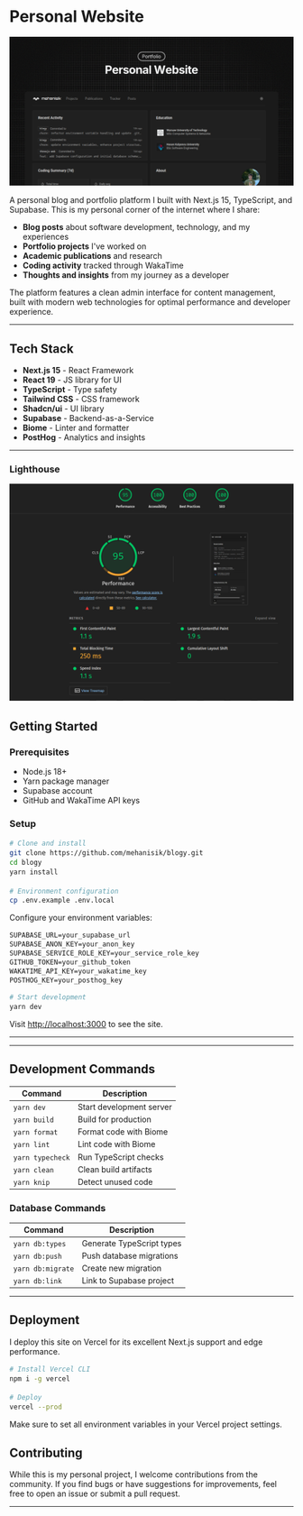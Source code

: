 # Personal Website

![Blogy Landing Page](./public/og.png)

A personal blog and portfolio platform I built with Next.js 15, TypeScript, and Supabase. This is my personal corner of the internet where I share:
- **Blog posts** about software development, technology, and my experiences
- **Portfolio projects** I've worked on
- **Academic publications** and research
- **Coding activity** tracked through WakaTime
- **Thoughts and insights** from my journey as a developer

The platform features a clean admin interface for content management, built with modern web technologies for optimal performance and developer experience.

---

## Tech Stack 

- **Next.js 15** - React Framework 
- **React 19** - JS library for UI
- **TypeScript** - Type safety 
- **Tailwind CSS** - CSS framework
- **Shadcn/ui** - UI library
- **Supabase** - Backend-as-a-Service 
- **Biome** - Linter and formatter
- **PostHog** - Analytics and insights

---

### Lighthouse

![Lighthouse](./public/lighthouse.png)




## Getting Started

### Prerequisites
- Node.js 18+
- Yarn package manager
- Supabase account
- GitHub and WakaTime API keys

### Setup
```bash
# Clone and install
git clone https://github.com/mehanisik/blogy.git
cd blogy
yarn install

# Environment configuration
cp .env.example .env.local
```

Configure your environment variables:
```env
SUPABASE_URL=your_supabase_url
SUPABASE_ANON_KEY=your_anon_key
SUPABASE_SERVICE_ROLE_KEY=your_service_role_key
GITHUB_TOKEN=your_github_token
WAKATIME_API_KEY=your_wakatime_key
POSTHOG_KEY=your_posthog_key
```

```bash
# Start development
yarn dev
```

Visit [http://localhost:3000](http://localhost:3000) to see the site.

---



---

## Development Commands

| Command | Description |
|---------|-------------|
| `yarn dev` | Start development server |
| `yarn build` | Build for production |
| `yarn format` | Format code with Biome |
| `yarn lint` | Lint code with Biome |
| `yarn typecheck` | Run TypeScript checks |
| `yarn clean` | Clean build artifacts |
| `yarn knip` | Detect unused code |

### Database Commands
| Command | Description |
|---------|-------------|
| `yarn db:types` | Generate TypeScript types |
| `yarn db:push` | Push database migrations |
| `yarn db:migrate` | Create new migration |
| `yarn db:link` | Link to Supabase project |




---

## Deployment

I deploy this site on Vercel for its excellent Next.js support and edge performance.

```bash
# Install Vercel CLI
npm i -g vercel

# Deploy
vercel --prod
```

Make sure to set all environment variables in your Vercel project settings.




## Contributing

While this is my personal project, I welcome contributions from the community. If you find bugs or have suggestions for improvements, feel free to open an issue or submit a pull request.

---







